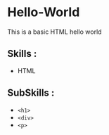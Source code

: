 # Hello-World
This is a basic HTML hello world

## Skills :
- HTML

## SubSkills :
- `<h1>`
- `<div>`
- `<p>`
